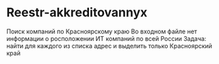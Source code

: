 # Reestr-akkreditovannyx
Поиск компаний по Красноярскому краю
Во входном файле нет информации о росположении ИТ компаний по всей России 
Задача: найти для каждого из списка адрес и выделить только Красноярский край
